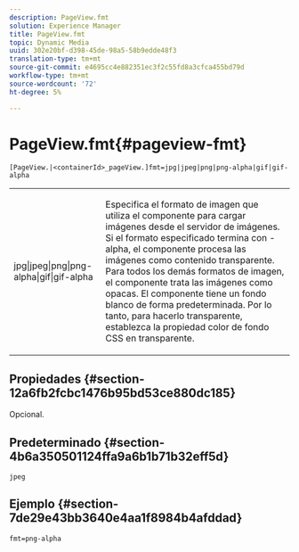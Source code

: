 ```yaml
---
description: PageView.fmt
solution: Experience Manager
title: PageView.fmt
topic: Dynamic Media
uuid: 302e20bf-d398-45de-98a5-58b9edde48f3
translation-type: tm+mt
source-git-commit: e4695cc4e882351ec3f2c55fd8a3cfca455bd79d
workflow-type: tm+mt
source-wordcount: '72'
ht-degree: 5%

---
```



# PageView.fmt{#pageview-fmt}

`[PageView.|<containerId>_pageView.]fmt=jpg|jpeg|png|png-alpha|gif|gif-alpha`

<table id="table_8629FDB399124A57B8026E46687D0BC2"> 
 <tbody> 
  <tr> 
   <td colname="col1"> <p> <span class="codeph"> jpg|jpeg|png|png-alpha|gif|gif-alpha</span> </p> </td> 
   <td colname="col2"> <p> Especifica el formato de imagen que utiliza el componente para cargar imágenes desde el servidor de imágenes. Si el formato especificado termina con <span class="codeph"> -alpha</span>, el componente procesa las imágenes como contenido transparente. Para todos los demás formatos de imagen, el componente trata las imágenes como opacas. El componente tiene un fondo blanco de forma predeterminada. Por lo tanto, para hacerlo transparente, establezca la propiedad <span class="codeph"> color de fondo</span> CSS en <span class="codeph"> transparente</span>. </p> </td> 
  </tr> 
 </tbody> 
</table>

## Propiedades {#section-12a6fb2fcbc1476b95bd53ce880dc185}

Opcional.

## Predeterminado {#section-4b6a350501124ffa9a6b1b71b32eff5d}

`jpeg`

## Ejemplo {#section-7de29e43bb3640e4aa1f8984b4afddad}

`fmt=png-alpha`
